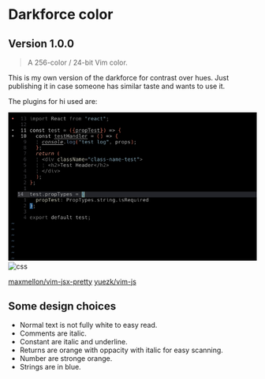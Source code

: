 # Darkforce color

## Version 1.0.0

> A 256-color / 24-bit Vim color.

This is my own version of the darkforce for contrast over hues. Just publishing it in case someone has similar taste and
wants to use it.

The plugins for hi used are:

![javascript](./screenshots/js.png)
![css](./screenshots/css.png)

[maxmellon/vim-jsx-pretty](https://github.com/MaxMEllon/vim-jsx-pretty)
[yuezk/vim-js](https://github.com/yuezk/vim-js)

## Some design choices

- Normal text is not fully white to easy read.
- Comments are italic.
- Constant are italic and underline.
- Returns are orange with oppacity with italic for easy scanning.
- Number are stronge orange.
- Strings are in blue.
